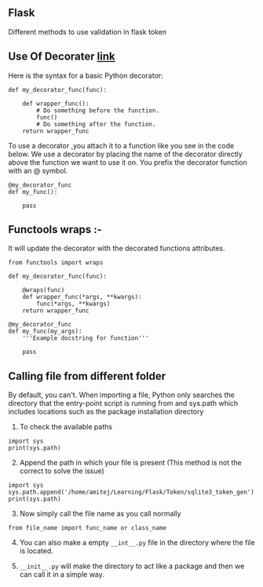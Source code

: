 ## Flask 
Different methods to use validation in flask token

## Use Of Decorater [link](https://www.freecodecamp.org/news/python-decorators-explained-with-examples/)

Here is the syntax for a basic Python decorator:

```
def my_decorator_func(func):

    def wrapper_func():
        # Do something before the function.
        func()
        # Do something after the function.
    return wrapper_func
```
To use a decorator ,you attach it to a function like you see in the code below. We use a decorator by placing the name of the decorator directly above the function we want to use it on. You prefix the decorator function with an @ symbol.
```
@my_decorator_func
def my_func():

    pass
```

## Functools wraps :-
It will update the decorator with the decorated functions attributes.

```
from functools import wraps

def my_decorator_func(func):

    @wraps(func)
    def wrapper_func(*args, **kwargs):
        func(*args, **kwargs)
    return wrapper_func

@my_decorator_func
def my_func(my_args):
    '''Example docstring for function'''

    pass
```


## Calling file from different folder

By default, you can't. When importing a file, Python only searches the directory that the entry-point script is running from and sys.path which includes locations such as the package installation directory 

1. To check the available paths

```
import sys
print(sys.path)
```

2. Append the path in which your file is present (This method is not the correct to solve the issue)

```
import sys 
sys.path.append('/home/amitej/Learning/Flask/Token/sqlite3_token_gen')
print(sys.path)
```

3. Now simply call the file name as you call normally

```
from file_name import func_name or class_name
```

4. You can also make a empty ```__int__.py``` file in the directory where the file is located.

5. ```__init__.py``` will make the directory to act like a package and then we can call it in a simple way.